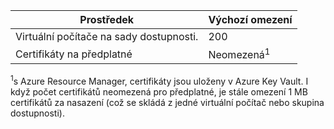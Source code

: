 | Prostředek | Výchozí omezení |
| --- | --- |
| Virtuální počítače na sady dostupnosti. | 200 |
| Certifikáty na předplatné |Neomezená<sup>1</sup> |

<sup>1</sup>s Azure Resource Manager, certifikáty jsou uloženy v Azure Key Vault. I když počet certifikátů neomezená pro předplatné, je stále omezení 1 MB certifikátů za nasazení (což se skládá z jedné virtuální počítač nebo skupina dostupnosti).

